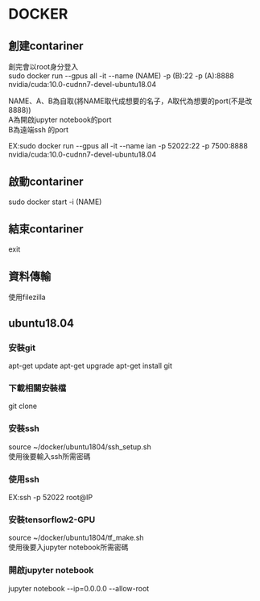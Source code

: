 # DOCKER  
## 創建contariner  
創完會以root身分登入  
sudo docker run --gpus all -it --name (NAME) -p (B):22 -p (A):8888 nvidia/cuda:10.0-cudnn7-devel-ubuntu18.04  
  
NAME、A、B為自取(將NAME取代成想要的名子，A取代為想要的port(不是改8888))  
A為開啟jupyter notebook的port  
B為遠端ssh 的port  
  
EX:sudo docker run --gpus all -it --name ian -p 52022:22 -p 7500:8888 nvidia/cuda:10.0-cudnn7-devel-ubuntu18.04  
## 啟動contariner  
sudo docker start -i (NAME)
## 結束contariner  
exit
## 資料傳輸
使用filezilla
## ubuntu18.04
### 安裝git
apt-get update
apt-get upgrade
apt-get install git
### 下載相關安裝檔
git clone 
### 安裝ssh
source ~/docker/ubuntu1804/ssh_setup.sh  
使用後要輸入ssh所需密碼  
### 使用ssh
EX:ssh -p 52022 root@IP
### 安裝tensorflow2-GPU
source ~/docker/ubuntu1804/tf_make.sh  
使用後要入jupyter notebook所需密碼
### 開啟jupyter notebook
jupyter notebook --ip=0.0.0.0 --allow-root

